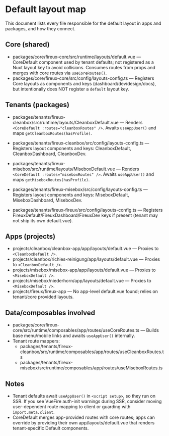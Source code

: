 # Default layout map

This document lists every file responsible for the default layout in apps and packages, and how they connect.

## Core (shared)
- packages/core/fireux-core/src/runtime/layouts/default.vue — CoreDefault component used by tenant defaults; not registered as a Nuxt layout key to avoid collisions. Consumes routes from props and merges with core routes via `useCoreRoutes()`.
- packages/core/fireux-core/src/config/layouts-config.ts — Registers Core layouts as components and keys (dashboard/dev/design/docs), but intentionally does NOT register a `default` layout key.

## Tenants (packages)
- packages/tenants/fireux-cleanbox/src/runtime/layouts/CleanboxDefault.vue — Renders `<CoreDefault :routes="cleanboxRoutes" />`. Awaits `useAppUser()` and maps `getCleanboxRoutes(hasProfile)`.
- packages/tenants/fireux-cleanbox/src/config/layouts-config.ts — Registers layout components and keys: CleanboxDefault, CleanboxDashboard, CleanboxDev.

- packages/tenants/fireux-misebox/src/runtime/layouts/MiseboxDefault.vue — Renders `<CoreDefault :routes="miseboxRoutes" />`. Awaits `useAppUser()` and maps `getMiseboxRoutes(hasProfile)`.
- packages/tenants/fireux-misebox/src/config/layouts-config.ts — Registers layout components and keys: MiseboxDefault, MiseboxDashboard, MiseboxDev.

- packages/tenants/fireux-fireux/src/config/layouts-config.ts — Registers FireuxDefault/FireuxDashboard/FireuxDev keys if present (tenant may not ship its own default.vue).

## Apps (projects)
- projects/cleanbox/cleanbox-app/app/layouts/default.vue — Proxies to `<CleanboxDefault />`.
- projects/cleanbox/richies-reinigung/app/layouts/default.vue — Proxies to `<CleanboxDefault />`.
- projects/misebox/misebox-app/app/layouts/default.vue — Proxies to `<MiseboxDefault />`.
- projects/misebox/niederhorn/app/layouts/default.vue — Proxies to `<MiseboxDefault />`.
- projects/fireux/fireux-app — No app-level default.vue found; relies on tenant/core provided layouts.

## Data/composables involved
- packages/core/fireux-core/src/runtime/composables/app/routes/useCoreRoutes.ts — Builds base menu/mobile links and awaits `useAppUser()` internally.
- Tenant route mappers:
  - packages/tenants/fireux-cleanbox/src/runtime/composables/app/routes/useCleanboxRoutes.ts
  - packages/tenants/fireux-misebox/src/runtime/composables/app/routes/useMiseboxRoutes.ts

## Notes
- Tenant defaults await `useAppUser()` in `<script setup>`, so they run on SSR. If you see VueFire auth-init warnings during SSR, consider moving user-dependent route mapping to client or guarding with `import.meta.client`.
- CoreDefault merges app-provided routes with core routes; apps can override by providing their own app/layouts/default.vue that renders tenant-specific Default components.
